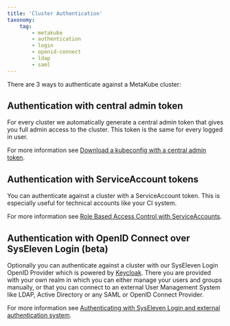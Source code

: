```yaml
---
title: 'Cluster Authentication'
taxonomy:
    tag:
        - metakube
        - authentication
        - login
        - openid-connect
        - ldap
        - saml
---
```


There are 3 ways to authenticate against a MetaKube cluster:

## Authentication with central admin token

For every cluster we automatically generate a central admin token that gives you full admin access to the cluster. This token is the same for every logged in user.

For more information see [Download a kubeconfig with a central admin token](../../04.tutorials/06.download-the-kubeconfig/default.en.md).

## Authentication with ServiceAccount tokens

You can authenticate against a cluster with a ServiceAccount token. This is especially useful for technical accounts like your CI system.

For more information see [Role Based Access Control with ServiceAccounts](../../04.tutorials/24.using-service-accounts-with-rbac/default.en.md).

## Authentication with OpenID Connect over SysEleven Login (beta)

Optionally you can authenticate against a cluster with our SysEleven Login OpenID Provider which is powered by [Keycloak](https://www.keycloak.org/). There you are provided with your own realm in which you can either manage your users and groups manually, or that you can connect to an external User Management System like LDAP, Active Directory or any SAML or OpenID Connect Provider.

For more information see [Authenticating with SysEleven Login and external authentication system](../../04.tutorials/06.external-authentication/default.en.md).
